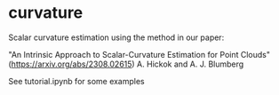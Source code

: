 # curvature
Scalar curvature estimation using the method in our paper:

"An Intrinsic Approach to Scalar-Curvature Estimation for Point Clouds" (https://arxiv.org/abs/2308.02615)
A. Hickok and A. J. Blumberg

See tutorial.ipynb for some examples
